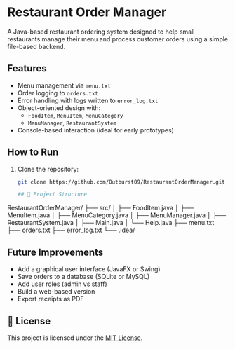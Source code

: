 # Restaurant Order Manager

A Java-based restaurant ordering system designed to help small restaurants manage their menu and process customer orders using a simple file-based backend.

##  Features

- Menu management via `menu.txt`
- Order logging to `orders.txt`
- Error handling with logs written to `error_log.txt`
- Object-oriented design with:
  - `FoodItem`, `MenuItem`, `MenuCategory`
  - `MenuManager`, `RestaurantSystem`
- Console-based interaction (ideal for early prototypes)

##  How to Run

1. Clone the repository:
   ```bash
   git clone https://github.com/Outburst09/RestaurantOrderManager.git

   ## 📂 Project Structure

RestaurantOrderManager/
├── src/
│ ├── FoodItem.java
│ ├── MenuItem.java
│ ├── MenuCategory.java
│ ├── MenuManager.java
│ ├── RestaurantSystem.java
│ ├── Main.java
│ └── Help.java
├── menu.txt
├── orders.txt
├── error_log.txt
└── .idea/

##  Future Improvements

- Add a graphical user interface (JavaFX or Swing)
- Save orders to a database (SQLite or MySQL)
- Add user roles (admin vs staff)
- Build a web-based version
- Export receipts as PDF

## 📘 License

This project is licensed under the [MIT License](LICENSE).
